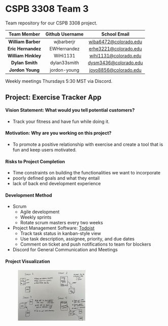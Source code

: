# CSPB 3308 Team 3

Team repository for our CSPB 3308 project.

| Team Member | Github Username | School Email |
| :---: | :---: | :---: |
| **William Barber** | wjbarberjr | wiba6472@colorado.edu |
| **Eric Hernandez** | EWHernandez | erhe3221@colorado.edu |
| **William Hinkley** | WiHi1131 |  wihi1131@colorado.edu |
| **Dylan Smith** | dylan33smith | dysm3436@colorado.edu |
| **Jordon Young** | jordon-young | joyo8856@colorado.edu |
        
Weekly meetings Thursdays 5:30 MST via Discord.

## Project: Exercise Tracker App

#### Vision Statement: What would you tell potential customers?

- Track your fitness and have fun while doing it. 

#### Motivation: Why are you working on this project?

- To promote a positive relationship with exercise and create a tool that is fun and keep users motivated.

#### Risks to Project Completion

- Time constraints on building the functionalities we want to incorporate
- poorly defined goals and what they entail
- lack of back end development experience

#### Development Method

- Scrum
    - Agile development
    - Weekly sprints
    - Rotate scrum masters every two weeks
- Project Management Software: [Todoist](https://todoist.com/)
    - Track task status in kanban-style view
    - Use task description, assignee, priority, and due dates
    - Comment on ticket and push notifications to team for blockers
- Discord for General Communication and Meetings


#### Project Visualization
<figure width=100%>
  <IMG SRC="Images/Future_Plan_Visualization.jpg" WIDTH=50% ALIGN="LEFT">
</figure>